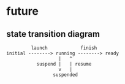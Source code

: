 # future

## state transition diagram

```
         launch            finish
initial --------> running --------> ready
                   |   ^
           suspend |   | resume
                   v   |
                 suspended
```
